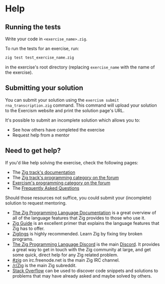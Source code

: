 # Help

## Running the tests

Write your code in `<exercise_name>.zig`.

To run the tests for an exercise, run:

```bash
zig test test_exercise_name.zig
```

in the exercise's root directory (replacing `exercise_name` with the name of the exercise).

## Submitting your solution

You can submit your solution using the `exercism submit rna_transcription.zig` command.
This command will upload your solution to the Exercism website and print the solution page's URL.

It's possible to submit an incomplete solution which allows you to:

- See how others have completed the exercise
- Request help from a mentor

## Need to get help?

If you'd like help solving the exercise, check the following pages:

- The [Zig track's documentation](https://exercism.org/docs/tracks/zig)
- The [Zig track's programming category on the forum](https://forum.exercism.org/c/programming/zig)
- [Exercism's programming category on the forum](https://forum.exercism.org/c/programming/5)
- The [Frequently Asked Questions](https://exercism.org/docs/using/faqs)

Should those resources not suffice, you could submit your (incomplete) solution to request mentoring.

- [The Zig Programming Language Documentation][documentation] is a great overview of all of the language features that Zig provides to those who use it.
- [Zig Guide][zig-guide] is an excellent primer that explains the language features that Zig has to offer.
- [Ziglings][ziglings] is highly recommended.
  Learn Zig by fixing tiny broken programs.
- [The Zig Programming Language Discord][discord-zig] is the main [Discord][discord].
  It provides a great way to get in touch with the Zig community at large, and get some quick, direct help for any Zig related problem.
- [#zig][irc] on irc.freenode.net is the main Zig IRC channel.
- [/r/Zig][reddit] is the main Zig subreddit.
- [Stack Overflow][stack-overflow] can be used to discover code snippets and solutions to problems that may have already asked and maybe solved by others.

[discord]: https://discordapp.com
[discord-zig]: https://discord.com/invite/gxsFFjE
[documentation]: https://ziglang.org/documentation/master
[irc]: https://webchat.freenode.net/?channels=%23zig
[reddit]: https://www.reddit.com/r/Zig
[stack-overflow]: https://stackoverflow.com/questions/tagged/zig
[zig-guide]: https://zig.guide/
[ziglings]: https://codeberg.org/ziglings/exercises